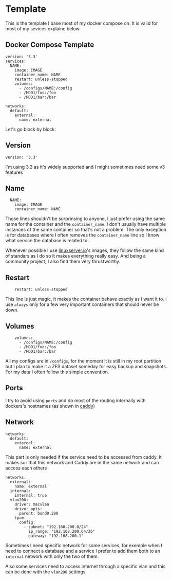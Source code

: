 # Template

This is the template I base most of my docker compose on. It is valid for most of my sevices explaine below.

## Docker Compose Template

```
version: '3.3'
services:
  NAME:
    image: IMAGE
    container_name: NAME
    restart: unless-stopped
    volumes:
      - /configs/NAME:/config
      - /HDD1/foo:/foo
      - /HDD1/bar:/bar

networks:
  default:
    external:
      name: external
```

Let's go block by block:

## Version

```
version: '3.3'
```

I'm using 3.3 as it's widely supported and I might sometimes need some v3 features

## Name

```
  NAME:
    image: IMAGE
    container_name: NAME
```

Those lines shouldn't be surprinsing to anyone, I just prefer using the same name for the container and the `container_name`. I don't usually have multiple instances of the same container so that's not a problem. The only exception is for databases where I often removes the `container_name` line so I know what service the database is related to.

Whenever possible I use [linuxserver.io](https://linuxserver.io)'s images, they follow the same kind of standars as I do so it makes everything really easy. And being a community project, I also find them very thrustworthy.

## Restart

```
    restart: unless-stopped
```

This line is just magic, it makes the container behave exactly as I want it to. I use `always` only for a few very important containers that should never be down.

## Volumes

```
    volumes:
      - /configs/NAME:/config
      - /HDD1/foo:/foo
      - /HDD1/bar:/bar
```

All my configs are in `/configs`, for the moment it is still in my root partition but I plan to make it a ZFS dataset someday for easy backup and snapshots.
For my data I often follow this simple convention.

## Ports

I try to avoid using `ports` and do most of the routing internally with dockers's hostnames (as shown in [caddy](/services/caddy))

## Network
```
networks:
  default:
    external:
      name: external
```
This part is only needed if the service need to be accessed from caddy. It makes sur that this network and Caddy are in the same network and can access each others

```
networks:
  external:
    name: external
  internal:
    internal: true
  vlan200:
    driver: macvlan
    driver_opts:
      parent: bond0.200
    ipam:
      config:
        - subnet: "192.168.200.0/24"
          ip_range: "192.168.200.64/26"
          gateway: "192.168.200.1"
```
Sometimes I need specific network for some services, for exemple when I need to connect a database and a service I prefer to add them both to an `internal` network with only the two of them.

Also some services need to access internet through a specific vlan and this can be done with the `vlan200` settings.